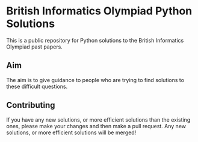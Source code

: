 # British Informatics Olympiad Python Solutions
This is a public repository for Python solutions to the British Informatics Olympiad past papers.
## Aim
The aim is to give guidance to people who are trying to find solutions to these difficult questions.
## Contributing
If you have any new solutions, or more efficient solutions than the existing ones, please make your changes and then make a pull request. Any new solutions, or more efficient solutions will be merged!
